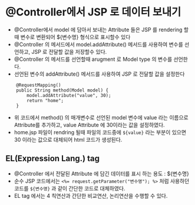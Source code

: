 # @Controller에서 JSP 로 데이터 보내기
* @Controller에서 model 에 담아서 보내는 Attribute 들은 JSP 를 rendering 할때 변수로 변환되어 ${변수명} 형식으로 표시할수 있다
* @Controller 의 메서드에서 model.addAttribute() 메서드를 사용하여 변수를 선언하고, JSP 로 전달할 값을 저장할수 있다.
* @Controller 의 메서드를 선언할때 arugment 로 Model type 의 변수를 선언한다.
* 선언된 변수의 addAttribute() 메서드를 사용하여 JSP 로 전달할 값을 설정한다

```
	@RequestMapping()
	public String method(Model model) {
		model.addAttribute("value", 30);
		return "home";
	}
```	
* 위 코드에서 method() 의 매개변수로 선언된 model 변수에 value 라는 이름으로 Attribute를 추가하고, value Attribute 에 30이라는 값을 설정하였다.
* home.jsp 파일이 rendring 될때 파일의 코드중에 ```${value}``` 라는 부분이 있으면 30 이라는 값으로 대체되어 html 코드가 생성된다.

## EL(Expression Lang.) tag
* @Controller 에서 전달된 Attribute 에 담긴 데이터를 표시 하는 용도 : ${변수명}
* 순수 JSP 코드에서는 ```<%= request.getParameter("변수명"); %>``` 처럼 사용하던 코드를 ```${변수명}``` 과 같이 간단한 코드로 대체하였다.
* EL tag 에서는 4 칙연산과 간단한 비교연산, 논리연산을 수행할 수 있다.
